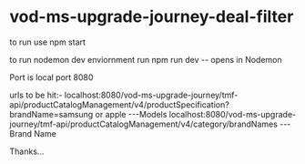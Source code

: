 # vod-ms-upgrade-journey-deal-filter

to run use npm start

to run nodemon dev enviornment run npm run dev  -- opens in Nodemon

Port is local port 8080

urls to be hit:-
localhost:8080/vod-ms-upgrade-journey/tmf-api/productCatalogManagement/v4/productSpecification?brandName=samsung or apple   ---Models
localhost:8080/vod-ms-upgrade-journey/tmf-api/productCatalogManagement/v4/category/brandNames                       ---Brand Name

Thanks...
